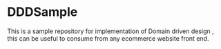 # DDDSample
This is a sample repository for implementation of Domain driven design , this can be useful  to consume from any ecommerce website front end.
